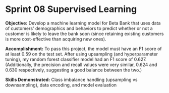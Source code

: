 # Sprint 08 Supervised Learning 
 
**Objective:** Develop a machine learning model for Beta Bank that uses data of customers' demographics and behaviors to predict whether or not a customer is likely to leave the bank soon (since retaining existing customers is more cost-effective than acquiring new ones).

**Accomplishment:** To pass this project, the model must have an F1 score of at least 0.59 on the test set. After using upsampling (and hyperparameter tuning), my random forest classifier model had an F1 score of 0.627. (Additionally, the precision and recall values were very similar, 0.624 and 0.630 respectively, suggesting a good balance between the two.)

**Skills Demonstrated:** Class imbalance handling (upsampling vs downsampling), data encoding, and model evaluation
